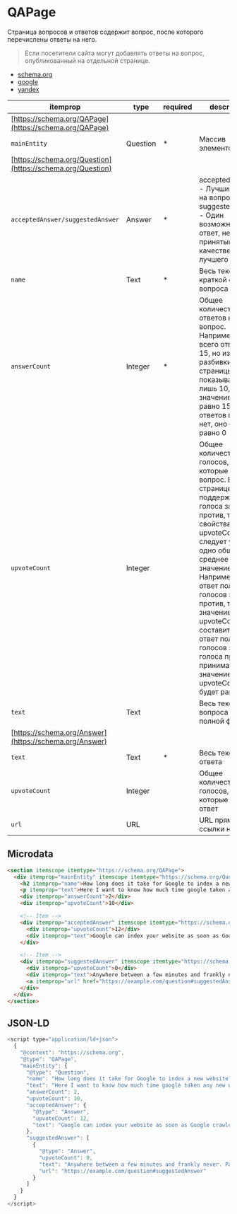 # QAPage

Страница вопросов и ответов содержит вопрос, после которого перечислены ответы на него.
> Если посетители сайта могут добавлять ответы на вопрос, опубликованный на отдельной странице.

- [schema.org](https://schema.org/QAPage)
- [google](https://developers.google.com/search/docs/appearance/structured-data/qapage)
- [yandex](https://yandex.ru/support/webmaster/supported-schemas/q-and-a.html)

|itemprop| type| required |description|
| -- | -- |--------| -- |
|[https://schema.org/QAPage](https://schema.org/QAPage)||        ||
|`mainEntity`|Question | *      |Массив элементов|
|[https://schema.org/Question](https://schema.org/Question)||        ||
|`acceptedAnswer/suggestedAnswer`|Answer| *      |acceptedAnswer - Лучший ответ на вопрос. suggestedAnswer - Один возможный ответ, не принятый в качестве лучшего|
|`name`|Text| *      |Весь текст краткой формы вопроса|
|`answerCount`|Integer| *      |Общее количество ответов на вопрос. Например, если всего ответов 15, но из-за разбивки на страницы показываются лишь 10, то значение будет равно 15. Если ответов вообще нет, оно будет равно 0|
|`upvoteCount`|Integer|        |Общее количество голосов, которые получил вопрос. Если на странице поддерживаются голоса за и против, то для свойства upvoteCount следует указать одно общее среднее значение. Например, если ответ получил 5 голосов за и 2 – против, то общее значение upvoteCount составит 3. Если ответ получил 5 голосов за, а голоса против не принимаются, то значение upvoteCount будет равно 5|
|`text`|Text|        |Весь текст вопроса в полной форме|
|[https://schema.org/Answer](https://schema.org/Answer)||        ||
|`text`|Text| *      |Весь текст ответа|
|`upvoteCount`|Integer|        |Общее количество голосов, которые получил ответ|
|`url`|URL|        |URL прямой ссылки на ответ|

## Microdata

```html
<section itemscope itemtype="https://schema.org/QAPage">
  <div itemprop="mainEntity" itemscope itemtype="https://schema.org/Question">
    <h2 itemprop="name">How long does it take for Google to index a new website?</h2>
    <p itemprop="text">Here I want to know how much time google taken any new website indexing. And also know what do when any new web/landing page was not index in long time.</p>
    <div itemprop="answerCount">2</div>
    <div itemprop="upvoteCount">10</div>

    <!-- Item -->
    <div itemprop="acceptedAnswer" itemscope itemtype="https://schema.org/Answer">
      <div itemprop="upvoteCount">12</div>
      <div itemprop="text">Google can index your website as soon as Google crawlers can find your website. Make sure you have webmaster account with sitemap submitted and your website has been linked with multiple other websites so that crawlers have multiple routes to find your new website. This whole process of indexation can take about an hour to several weeks depending upon how you make crawlers journey to find your website easy.</div>
    </div>

    <!-- Item -->
    <div itemprop="suggestedAnswer" itemscope itemtype="https://schema.org/Answer">
      <div itemprop="upvoteCount">0</div>
      <div itemprop="text">Anywhere between a few minutes and frankly never. Pages may or may not be indexed. How long it takes for them to be 'discovered' is undefined, as is if Google thinks they ware worth indexing. And if worth indexing how long that will take.</div>
      <a itemprop="url" href="https://example.com/question#suggestedAnswer">Answer Link</a>
    </div>
  </div>
</section>
```

## JSON-LD
```javascript
<script type="application/ld+json">
  {
    "@context": "https://schema.org",
    "@type": "QAPage",
    "mainEntity": {
      "@type": "Question",
      "name": "How long does it take for Google to index a new website?",
      "text": "Here I want to know how much time google taken any new website indexing. And also know what do when any new web/landing page was not index in long time.",
      "answerCount": 2,
      "upvoteCount": 10,
      "acceptedAnswer": {
        "@type": "Answer",
        "upvoteCount": 12,
        "text": "Google can index your website as soon as Google crawlers can find your website. Make sure you have webmaster account with sitemap submitted and your website has been linked with multiple other websites so that crawlers have multiple routes to find your new website. This whole process of indexation can take about an hour to several weeks depending upon how you make crawlers journey to find your website easy."
      },
      "suggestedAnswer": [
        {
          "@type": "Answer",
          "upvoteCount": 0,
          "text": "Anywhere between a few minutes and frankly never. Pages may or may not be indexed. How long it takes for them to be 'discovered' is undefined, as is if Google thinks they ware worth indexing. And if worth indexing how long that will take.",
          "url": "https://example.com/question#suggestedAnswer"
        }
      ]
    }
  }
</script>
```
